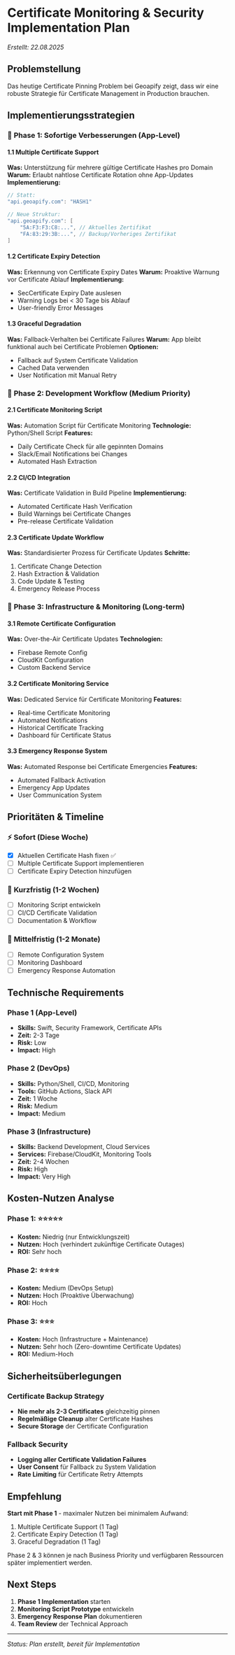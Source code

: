# Certificate Monitoring & Security Implementation Plan
*Erstellt: 22.08.2025*

## Problemstellung
Das heutige Certificate Pinning Problem bei Geoapify zeigt, dass wir eine robuste Strategie für Certificate Management in Production brauchen.

## Implementierungsstrategien

### 🎯 **Phase 1: Sofortige Verbesserungen (App-Level)**

#### 1.1 Multiple Certificate Support
**Was:** Unterstützung für mehrere gültige Certificate Hashes pro Domain
**Warum:** Erlaubt nahtlose Certificate Rotation ohne App-Updates
**Implementierung:**
```swift
// Statt:
"api.geoapify.com": "HASH1"

// Neue Struktur:
"api.geoapify.com": [
    "5A:F3:F3:C8:...", // Aktuelles Zertifikat
    "FA:83:29:3B:...", // Backup/Vorheriges Zertifikat
]
```

#### 1.2 Certificate Expiry Detection
**Was:** Erkennung von Certificate Expiry Dates
**Warum:** Proaktive Warnung vor Certificate Ablauf
**Implementierung:**
- SecCertificate Expiry Date auslesen
- Warning Logs bei < 30 Tage bis Ablauf
- User-friendly Error Messages

#### 1.3 Graceful Degradation
**Was:** Fallback-Verhalten bei Certificate Failures
**Warum:** App bleibt funktional auch bei Certificate Problemen
**Optionen:**
- Fallback auf System Certificate Validation
- Cached Data verwenden
- User Notification mit Manual Retry

### 🔧 **Phase 2: Development Workflow (Medium Priority)**

#### 2.1 Certificate Monitoring Script
**Was:** Automation Script für Certificate Monitoring
**Technologie:** Python/Shell Script
**Features:**
- Daily Certificate Check für alle gepinnten Domains
- Slack/Email Notifications bei Changes
- Automated Hash Extraction

#### 2.2 CI/CD Integration
**Was:** Certificate Validation in Build Pipeline
**Implementierung:**
- Automated Certificate Hash Verification
- Build Warnings bei Certificate Changes
- Pre-release Certificate Validation

#### 2.3 Certificate Update Workflow
**Was:** Standardisierter Prozess für Certificate Updates
**Schritte:**
1. Certificate Change Detection
2. Hash Extraction & Validation
3. Code Update & Testing
4. Emergency Release Process

### 🏢 **Phase 3: Infrastructure & Monitoring (Long-term)**

#### 3.1 Remote Certificate Configuration
**Was:** Over-the-Air Certificate Updates
**Technologien:**
- Firebase Remote Config
- CloudKit Configuration
- Custom Backend Service

#### 3.2 Certificate Monitoring Service
**Was:** Dedicated Service für Certificate Monitoring
**Features:**
- Real-time Certificate Monitoring
- Automated Notifications
- Historical Certificate Tracking
- Dashboard für Certificate Status

#### 3.3 Emergency Response System
**Was:** Automated Response bei Certificate Emergencies
**Features:**
- Automated Fallback Activation
- Emergency App Updates
- User Communication System

## Prioritäten & Timeline

### ⚡ **Sofort (Diese Woche)**
- [x] Aktuellen Certificate Hash fixen ✅
- [ ] Multiple Certificate Support implementieren
- [ ] Certificate Expiry Detection hinzufügen

### 📅 **Kurzfristig (1-2 Wochen)**
- [ ] Monitoring Script entwickeln
- [ ] CI/CD Certificate Validation
- [ ] Documentation & Workflow

### 🚀 **Mittelfristig (1-2 Monate)**
- [ ] Remote Configuration System
- [ ] Monitoring Dashboard
- [ ] Emergency Response Automation

## Technische Requirements

### Phase 1 (App-Level)
- **Skills:** Swift, Security Framework, Certificate APIs
- **Zeit:** 2-3 Tage
- **Risk:** Low
- **Impact:** High

### Phase 2 (DevOps)
- **Skills:** Python/Shell, CI/CD, Monitoring
- **Tools:** GitHub Actions, Slack API
- **Zeit:** 1 Woche
- **Risk:** Medium
- **Impact:** Medium

### Phase 3 (Infrastructure)
- **Skills:** Backend Development, Cloud Services
- **Services:** Firebase/CloudKit, Monitoring Tools
- **Zeit:** 2-4 Wochen
- **Risk:** High
- **Impact:** Very High

## Kosten-Nutzen Analyse

### Phase 1: ⭐⭐⭐⭐⭐
- **Kosten:** Niedrig (nur Entwicklungszeit)
- **Nutzen:** Hoch (verhindert zukünftige Certificate Outages)
- **ROI:** Sehr hoch

### Phase 2: ⭐⭐⭐⭐
- **Kosten:** Medium (DevOps Setup)
- **Nutzen:** Hoch (Proaktive Überwachung)
- **ROI:** Hoch

### Phase 3: ⭐⭐⭐
- **Kosten:** Hoch (Infrastructure + Maintenance)
- **Nutzen:** Sehr hoch (Zero-downtime Certificate Updates)
- **ROI:** Medium-Hoch

## Sicherheitsüberlegungen

### Certificate Backup Strategy
- **Nie mehr als 2-3 Certificates** gleichzeitig pinnen
- **Regelmäßige Cleanup** alter Certificate Hashes
- **Secure Storage** der Certificate Configuration

### Fallback Security
- **Logging aller Certificate Validation Failures**
- **User Consent** für Fallback zu System Validation
- **Rate Limiting** für Certificate Retry Attempts

## Empfehlung

**Start mit Phase 1** - maximaler Nutzen bei minimalem Aufwand:
1. Multiple Certificate Support (1 Tag)
2. Certificate Expiry Detection (1 Tag)
3. Graceful Degradation (1 Tag)

Phase 2 & 3 können je nach Business Priority und verfügbaren Ressourcen später implementiert werden.

## Next Steps

1. **Phase 1 Implementation** starten
2. **Monitoring Script Prototype** entwickeln
3. **Emergency Response Plan** dokumentieren
4. **Team Review** der Technical Approach

---

*Status: Plan erstellt, bereit für Implementation*
